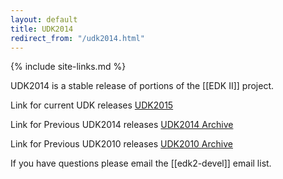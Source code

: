 ```yaml
---
layout: default
title: UDK2014
redirect_from: "/udk2014.html"
---
```

{% include site-links.md %}

UDK2014 is a stable release of portions of the [[EDK II]] project.
<br>

Link for current UDK releases <a href="{{baseurl}}/udk/udk2015/">UDK2015</a>  

Link for Previous UDK2014 releases <a href="{{baseurl}}/udk2014/Archive/">UDK2014 Archive</a>  

Link for Previous UDK2010 releases <a href="{{wiki}}/UDK2010-Releases" title="UDK2010 Archive ">UDK2010 Archive</a>

 

If you have questions please email the [[edk2-devel]] email list.

